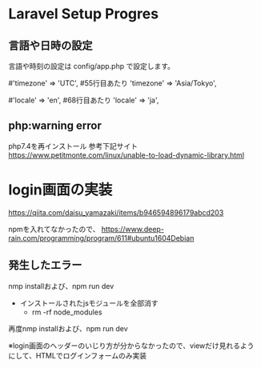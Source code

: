# Laravel Setup Progres
## 言語や日時の設定
言語や時刻の設定は config/app.php で設定します。

#'timezone' => 'UTC', #55行目あたり
'timezone' => 'Asia/Tokyo',

#'locale' => 'en', #68行目あたり
'locale' => 'ja',

## php:warning error
php7.4を再インストール
参考下記サイト
https://www.petitmonte.com/linux/unable-to-load-dynamic-library.html

# login画面の実装
https://qiita.com/daisu_yamazaki/items/b946594896179abcd203

npmを入れてなかったので、
https://www.deep-rain.com/programming/program/611#ubuntu1604Debian
## 発生したエラー
nmp installおよび、npm run dev

- インストールされたjsモジュールを全部消す
  - rm -rf node_modules

再度nmp installおよび、npm run dev

※login画面のヘッダーのいじり方が分からなかったので、viewだけ見れるようにして、HTMLでログインフォームのみ実装

